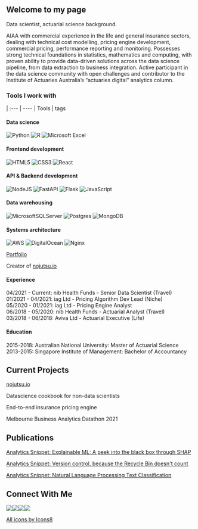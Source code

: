 ## Welcome to my page


Data scientist, actuarial science background.

AIAA with commercial experience in the life and general insurance sectors, dealing with technical cost modelling, pricing engine development, commercial pricing, performance reporting and monitoring. Possesses strong technical foundations in statistics, mathematics and computing, with proven ability to provide data-driven solutions across the data science pipeline, from data extraction to business integration. Active participant in the data science community with open challenges and contributor to the Institute of Actuaries Australia’s “actuaries digital” analytics column. 


### Tools I work with

| :--- | ----
| Tools | tags

#### Data science
![Python](https://img.shields.io/badge/python-3670A0?style=for-the-badge&logo=python&logoColor=ffdd54)
![R](https://img.shields.io/badge/r-%23276DC3.svg?style=for-the-badge&logo=r&logoColor=white)
![Microsoft Excel](https://img.shields.io/badge/Microsoft_Excel-217346?style=for-the-badge&logo=microsoft-excel&logoColor=white)

#### Frontend development
![HTML5](https://img.shields.io/badge/html5-%23E34F26.svg?style=for-the-badge&logo=html5&logoColor=white)
![CSS3](https://img.shields.io/badge/css3-%231572B6.svg?style=for-the-badge&logo=css3&logoColor=white)
![React](https://img.shields.io/badge/react-%2320232a.svg?style=for-the-badge&logo=react&logoColor=%2361DAFB)

#### API & Backend development
![NodeJS](https://img.shields.io/badge/node.js-6DA55F?style=for-the-badge&logo=node.js&logoColor=white)
![FastAPI](https://img.shields.io/badge/FastAPI-005571?style=for-the-badge&logo=fastapi)
![Flask](https://img.shields.io/badge/flask-%23000.svg?style=for-the-badge&logo=flask&logoColor=white)
![JavaScript](https://img.shields.io/badge/javascript-%23323330.svg?style=for-the-badge&logo=javascript&logoColor=%23F7DF1E)    

#### Data warehousing
![MicrosoftSQLServer](https://img.shields.io/badge/Microsoft%20SQL%20Sever-CC2927?style=for-the-badge&logo=microsoft%20sql%20server&logoColor=white)
![Postgres](https://img.shields.io/badge/postgres-%23316192.svg?style=for-the-badge&logo=postgresql&logoColor=white)
![MongoDB](https://img.shields.io/badge/MongoDB-%234ea94b.svg?style=for-the-badge&logo=mongodb&logoColor=white)


#### Systems architecture
![AWS](https://img.shields.io/badge/AWS-%23FF9900.svg?style=for-the-badge&logo=amazon-aws&logoColor=white)
![DigitalOcean](https://img.shields.io/badge/DigitalOcean-%230167ff.svg?style=for-the-badge&logo=digitalOcean&logoColor=white)
![Nginx](https://img.shields.io/badge/nginx-%23009639.svg?style=for-the-badge&logo=nginx&logoColor=white)

[Portfolio](https://jonathantansw.com/home)

Creator of [nojutsu.io](https://nojutsu.io)




#### Experience
04/2021 - Current: nib Health Funds - Senior Data Scientist (Travel) <br>
01/2021 - 04/2021: iag Ltd - Pricing Algorithm Dev Lead (Niche)  <br>
05/2020 - 01/2021: iag Ltd - Pricing Engine Analyst <br>
06/2018 - 05/2020: nib Health Funds - Actuarial Analyst (Travel) <br>
03/2018 - 06/2018: Aviva Ltd - Actuarial Executive (Life) 

#### Education
2015-2018: Australian National University: Master of Actuarial Science <br>
2013-2015: Singapore Institute of Management: Bachelor of Accountancy



## Current Projects

[nojutsu.io](https://nojutsu.io)

Datascience cookbook for non-data scientists

End-to-end insurance pricing engine

Melbourne Business Analytics Datathon 2021

## Publications
[Analytics Snippet: Explainable ML: A peek into the black box through SHAP](https://www.actuaries.digital/2021/02/05/explainable-ml-a-peek-into-the-black-box-through-shap/)

[Analytics Snippet: Version control, because the Recycle Bin doesn't count](https://www.actuaries.digital/2019/04/17/analytics-snippet-version-control-because-the-recycle-bin-doesnt-count/)

[Analytics Snippet: Natural Language Processing Text Classification](https://www.actuaries.digital/2018/11/20/analytics-snippet-natural-language-processing-text-classification/)

## Connect With Me

<a href="https://www.linkedin.com/in/jonathan-tan-33a8169b/"><img src="https://img.icons8.com/fluent/40/000000/linkedin.png"/></a><a href="https://www.instagram.com/jtsw1990/"><img src="https://img.icons8.com/fluent/40/000000/instagram-new.png"/></a><a href="https://www.facebook.com/jtsw1990/"><img src="https://img.icons8.com/color/40/000000/facebook.png"/></a><a href="mailto:jtsw1990@gmail.com"><img src="https://img.icons8.com/color/40/000000/gmail-new.png"/></a>



<a href="https://icons8.com/icon/13441/python">All icons by Icons8</a>
